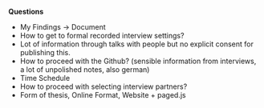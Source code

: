 **Questions**

- My Findings -> Document
- How to get to formal recorded interview settings?
- Lot of information through talks with people but no explicit consent for publishing this.
- How to proceed with the Github? (sensible information from interviews, a lot of unpolished notes, also german)
- Time Schedule
- How to proceed with selecting interview partners?
- Form of thesis, Online Format, Website + paged.js


